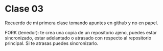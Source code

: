 # Clase 03

Recuerdo de mi primera clase tomando apuntes en github y no en papel.

FORK (tenedor): te crea una copia de un repositorio ajeno, puedes estar sincronizado, estar adelantado o atrasado con respecto al repositorio principal. Si te atrasas puedes sincronizarlo.


